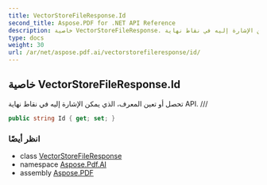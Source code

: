 ```yaml
---
title: VectorStoreFileResponse.Id
second_title: Aspose.PDF for .NET API Reference
description: خاصية VectorStoreFileResponse. تحصل أو تعين المعرف الذي يمكن الإشارة إليه في نقاط نهاية API. ///
type: docs
weight: 30
url: /ar/net/aspose.pdf.ai/vectorstorefileresponse/id/
---
```

## خاصية VectorStoreFileResponse.Id

تحصل أو تعين المعرف، الذي يمكن الإشارة إليه في نقاط نهاية API. ///

```csharp
public string Id { get; set; }
```

### انظر أيضًا

* class [VectorStoreFileResponse](../)
* namespace [Aspose.Pdf.AI](../../../aspose.pdf.ai/)
* assembly [Aspose.PDF](../../../)